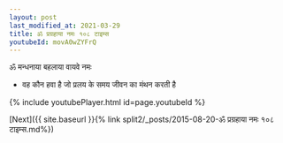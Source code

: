 ```yaml
---
layout: post
last_modified_at: 2021-03-29
title: ॐ प्रग्रहाया नमः १०८ टाइम्स
youtubeId: movA0wZYFrQ
---
```

 
 
 ॐ मन्धनाया बहलाया वायवे नमः  
 
 -  वह कौन हवा है जो प्रलय के समय जीवन का मंथन करती है 
 
  
 
  
 
 
 
 
 
 


{% include youtubePlayer.html id=page.youtubeId %}
 
[Next]({{ site.baseurl }}{% link  split2/_posts/2015-08-20-ॐ प्रग्रहाया नमः १०८ टाइम्स.md%})
 
